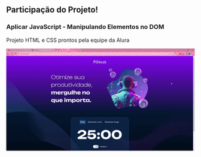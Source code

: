 <h2>Participação do Projeto!</h2>
<h3>Aplicar JavaScript - Manipulando Elementos no DOM</h3>
<p>Projeto HTML e CSS prontos pela equipe da Alura</p>

<img src="https://github.com/Thais-DN/Fokus/blob/master/Fokus%20-%20VideoTela.gif" alt="VideoTela">

